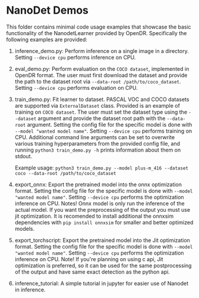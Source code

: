 # NanoDet Demos

This folder contains minimal code usage examples that showcase the basic functionality of the NanodetLearner 
provided by OpenDR. Specifically the following examples are provided:
1. inference_demo.py: Perform inference on a single image in a directory. Setting `--device cpu` performs inference on CPU.
2. eval_demo.py: Perform evaluation on the `COCO dataset`, implemented in OpenDR format. The user must first download 
   the dataset and provide the path to the dataset root via `--data-root /path/to/coco_dataset`. 
   Setting `--device cpu` performs evaluation on CPU. 
   
3. train_demo.py: Fit learner to dataset. PASCAL VOC and COCO datasets are supported via `ExternalDataset` class.
   Provided is an example of training on `COCO dataset`. The user must set the dataset type using the `--dataset`
   argument and provide the dataset root path with the `--data-root` argument. Setting the config file for the specific
   model is done with `--model "wanted model name"`. Setting `--device cpu` performs training on CPU. Additional command
   line arguments can be set to overwrite various training hyperparameters from the provided config file, and running 
   `python3 train_demo.py -h` prints information about them on stdout.

    Example usage:
   `python3 train_demo.py --model plus-m_416 --dataset coco --data-root /path/to/coco_dataset`

4. export_onnx: Export the pretrained model into the onnx optimization format. Setting the config file for the specific
   model is done with `--model "wanted model name"`. Setting `--device cpu` performs the optimization inference on CPU.
   Notes! Onnx model is only run the inference of the actual model. If you want the preprocessing of the output you must use jit optimization.
   It is recomended to install additional the onnxsim dependencies with `pip install onnxsim` for smaller and better optimized models.
5. export_torchscript: Export the pretrained model into the Jit optimization format. Setting the config file for the specific
   model is done with `--model "wanted model name"`. Setting `--device cpu` performs the optimization inference on CPU. 
   Note! If you're planning on using c api, Jit optimization is preferred, so it can be used for the same postprocessing of the output 
   and have same exact detection as the python api.
6. inference_tutorial: A simple tutorial in jupyter for easier use of Nanodet in inference.